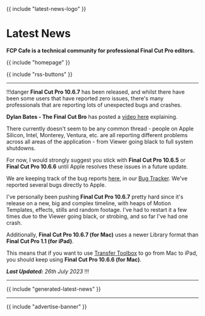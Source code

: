 {{ include "latest-news-logo" }}

# Latest News

**FCP Cafe is a technical community for professional Final Cut Pro editors.**

{{ include "homepage" }}

{{ include "rss-buttons" }}

---

!!!danger
**Final Cut Pro 10.6.7** has been released, and whilst there have been some users that have reported zero issues, there's many professionals that are reporting lots of unexpected bugs and crashes.

**Dylan Bates - The Final Cut Bro** has posted a [video here](https://www.youtube.com/watch?v=QiiasioJQ5Q) explaining.

There currently doesn't seem to be any common thread - people on Apple Silicon, Intel, Monterey, Ventura, etc. are all reporting different problems across all areas of the application - from Viewer going black to full system shutdowns.

For now, I would strongly suggest you stick with **Final Cut Pro 10.6.5** or **Final Cut Pro 10.6.6** until Apple resolves these issues in a future update.

We are keeping track of the bug reports [here](https://github.com/CommandPost/FCPCafe/issues/223), in our [Bug Tracker](/bug-tracker). We've reported several bugs directly to Apple.

I've personally been pushing **Final Cut Pro 10.6.7** pretty hard since it's release on a new, big and complex timeline, with heaps of Motion Templates, effects, stills and random footage. I've had to restart it a few times due to the Viewer going black, or strobing, and so far I've had one crash.

Additionally, **Final Cut Pro 10.6.7 (for Mac)** uses a newer Library format than **Final Cut Pro 1.1 (for iPad)**.

This means that if you want to use [Transfer Toolbox](https://transfertoolbox.io) to go from Mac to iPad, you should keep using **Final Cut Pro 10.6.6 (for Mac)**.

_**Last Updated:** 26th July 2023_
!!!

---

{{ include "generated-latest-news" }}

---

{{ include "advertise-banner" }}